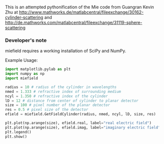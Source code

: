 This is an attempted pythonification of the Mie code from Guangran Kevin Zhu at 
http://www.mathworks.de/matlabcentral/fileexchange/30162-cylinder-scattering and
http://de.mathworks.com/matlabcentral/fileexchange/31119-sphere-scattering

### Developer's note
miefield requires a working installation of SciPy and NumPy.

Example Usage:

```python
import matplotlib.pylab as plt
import numpy as np
import miefield

radius = 10 # radius of the cylinder in wavelengths
nmed = 1.333 # refractive index of surrounding medium
ncyl = 1.350 # refractive index of the cylinder
lD = 12 # distance from center of cylinder to planar detector
size = 100 # pixel number of the planar detector
res = 0.5 # pixel size of the detector
efield = miefield.GetFieldCylinder(radius, nmed, ncyl, lD, size, res)

plt.plot(np.arange(size), efield.real, label="real electric field")
plt.plot(np.arange(size), efield.imag, label="imaginary electric field")
plt.legend()
plt.show()
```
